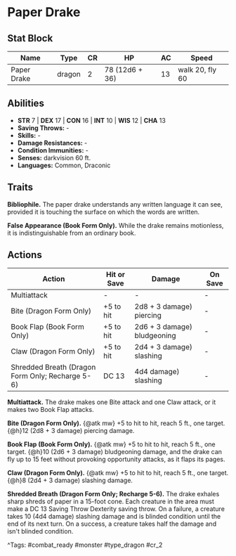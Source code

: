 # Paper Drake

## Stat Block

| Name | Type | CR | HP | AC | Speed |
|------|------|----|----|----|-------|
| Paper Drake | dragon | 2 | 78 (12d6 + 36) | 13 | walk 20, fly 60 |

## Abilities

- **STR** 7 | **DEX** 17 | **CON** 16 | **INT** 10 | **WIS** 12 | **CHA** 13
- **Saving Throws:** -  
- **Skills:** -  
- **Damage Resistances:** -  
- **Condition Immunities:** -  
- **Senses:** darkvision 60 ft.  
- **Languages:** Common, Draconic

## Traits

**Bibliophile.** The paper drake understands any written language it can see, provided it is touching the surface on which the words are written.

**False Appearance (Book Form Only).** While the drake remains motionless, it is indistinguishable from an ordinary book.


## Actions

| Action | Hit or Save | Damage | On Save |
|--------|--------------|--------|----------|
| Multiattack | - | - | - |
| Bite (Dragon Form Only) | +5 to hit | 2d8 + 3 damage) piercing | - |
| Book Flap (Book Form Only) | +5 to hit | 2d6 + 3 damage) bludgeoning | - |
| Claw (Dragon Form Only) | +5 to hit | 2d4 + 3 damage) slashing | - |
| Shredded Breath (Dragon Form Only; Recharge 5-6) | DC 13 | 4d4 damage) slashing | - |

**Multiattack.** The drake makes one Bite attack and one Claw attack, or it makes two Book Flap attacks.

**Bite (Dragon Form Only).** {@atk mw} +5 to hit to hit, reach 5 ft., one target. {@h}12 (2d8 + 3 damage) piercing damage.

**Book Flap (Book Form Only).** {@atk mw} +5 to hit to hit, reach 5 ft., one target. {@h}10 (2d6 + 3 damage) bludgeoning damage, and the drake can fly up to 15 feet without provoking opportunity attacks, as it flaps its pages.

**Claw (Dragon Form Only).** {@atk mw} +5 to hit to hit, reach 5 ft., one target. {@h}8 (2d4 + 3 damage) slashing damage.

**Shredded Breath (Dragon Form Only; Recharge 5-6).** The drake exhales sharp shreds of paper in a 15-foot cone. Each creature in the area must make a DC 13 Saving Throw Dexterity saving throw. On a failure, a creature takes 10 (4d4 damage) slashing damage and is blinded condition until the end of its next turn. On a success, a creature takes half the damage and isn't blinded condition.


^Tags: #combat_ready #monster #type_dragon #cr_2